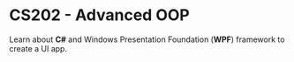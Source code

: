 # CS202 - Advanced OOP

Learn about **C#** and Windows Presentation Foundation (**WPF**) framework to create a UI app.